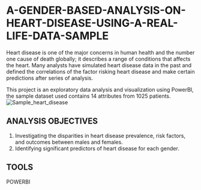 # A-GENDER-BASED-ANALYSIS-ON-HEART-DISEASE-USING-A-REAL-LIFE-DATA-SAMPLE
Heart disease is one of the major concerns in human health and the number one cause of death globally; it describes a range of conditions that affects the heart. Many analysts have simulated heart disease data in the past and defined the correlations of the factor risking heart disease and make certain predictions after series of analysis. 

This project is an exploratory data analysis and visualization using PowerBI, the sample dataset used contains 14 attributes from 1025 patients.
![Sample_heart_disease]()
## ANALYSIS OBJECTIVES
1. Investigating the disparities in heart disease prevalence, risk factors, and outcomes between males and females.
2. Identifying significant predictors of heart disease for each gender.

## TOOLS
POWERBI
